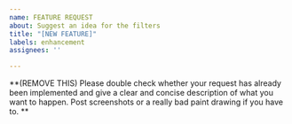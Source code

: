 ```yaml
---
name: FEATURE REQUEST
about: Suggest an idea for the filters
title: "[NEW FEATURE]"
labels: enhancement
assignees: ''

---
```


**(REMOVE THIS) Please double check whether your request has already been implemented and give a clear and concise description of what you want to happen. Post screenshots or a really bad paint drawing if you have to.
**
